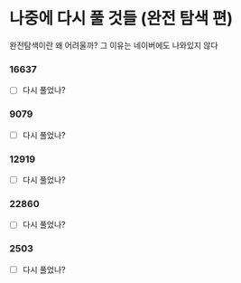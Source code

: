 # 나중에 다시 풀 것들 (완전 탐색 편)

완전탐색이란 왜 어려울까?
그 이유는 네이버에도 나와있지 않다

### 16637 
- [ ] 다시 풀었나?

### 9079
- [ ] 다시 풀었나?

### 12919
- [ ] 다시 풀었나?

### 22860
- [ ] 다시 풀었나?

### 2503
- [ ] 다시 풀었나?

